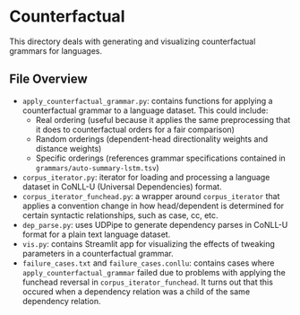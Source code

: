 # Counterfactual

This directory deals with generating and visualizing counterfactual grammars for languages. 

## File Overview

- `apply_counterfactual_grammar.py`: contains functions for applying a counterfactual grammar to a language dataset. This could include:
    - Real ordering (useful because it applies the same preprocessing that it does to counterfactual orders for a fair comparison)
    - Random orderings (dependent-head directionality weights and distance weights)
    - Specific orderings (references grammar specifications contained in `grammars/auto-summary-lstm.tsv`)
- `corpus_iterator.py`: iterator for loading and processing a language dataset in CoNLL-U (Universal Dependencies) format. 
- `corpus_iterator_funchead.py`: a wrapper around `corpus_iterator` that applies a convention change in how head/dependent is determined for certain syntactic relationships, such as case, cc, etc. 
- `dep_parse.py`: uses UDPipe to generate dependency parses in CoNLL-U format for a plain text language dataset. 
- `vis.py`: contains Streamlit app for visualizing the effects of tweaking parameters in a counterfactual grammar.
- `failure_cases.txt` and `failure_cases.conllu`: contains cases where `apply_counterfactual_grammar` failed due to problems with applying the funchead reversal in `corpus_iterator_funchead`. It turns out that this occured when a dependency relation was a child of the same dependency relation. 